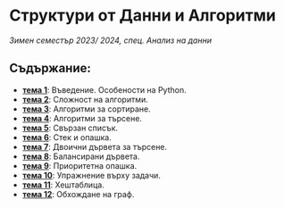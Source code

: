 # Структури от Данни и Алгоритми
*Зимен семестър 2023/ 2024, спец. Анализ на данни*

## Съдържание:

- [**тема 1**](Seminars/sem_01): Въведение. Особености на Python.
- [**тема 2**](Seminars/sem_02): Сложност на алгоритми.
- [**тема 3**](Seminars/sem_03): Алгоритми за сортиране.
- [**тема 4**](Seminars/sem_04): Алгоритми за търсене.
- [**тема 5**](Seminars/sem_05): Свързан списък.
- [**тема 6**](Seminars/sem_06): Стек и опашка.
- [**тема 7**](Seminars/sem_07): Двоични дървета за търсене.
- [**тема 8**](Seminars/sem_08): Балансирани дървета.
- [**тема 9**](Seminars/sem_09): Приоритетна опашка.
- [**тема 10**](Seminars/sem_10): Упражнение върху задачи.
- [**тема 11**](Seminars/sem_11): Хештаблица.
- [**тема 12**](Seminars/sem_12): Обхождане на граф.